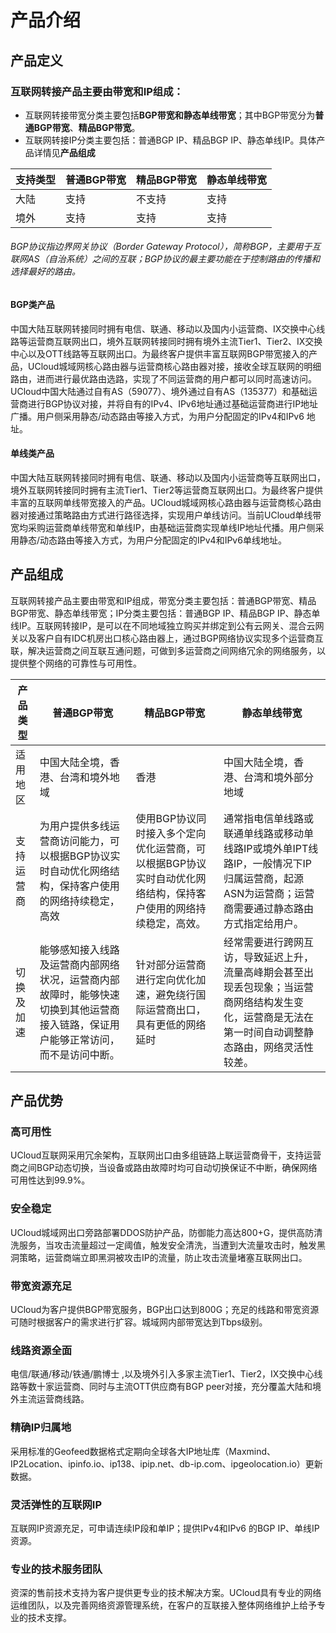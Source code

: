 # 产品介绍
## 产品定义
### 互联网转接产品主要由带宽和IP组成：
- 互联网转接带宽分类主要包括**BGP带宽和静态单线带宽**；其中BGP带宽分为**普通BGP带宽**、**精品BGP带宽**。
- 互联网转接IP分类主要包括：普通BGP IP、精品BGP IP、静态单线IP。具体产品详情见**产品组成**

| 支持类型 |  普通BGP带宽  | 精品BGP带宽 | 静态单线带宽 |
|  ----  | ----  | ----  |----  |
| 大陆  | 支持 |不支持|支持 |
| 境外  |  支持 | 支持|支持 |

###### BGP协议指边界网关协议（Border Gateway Protocol），简称BGP，主要用于互联网AS（自治系统）之间的互联；BGP协议的最主要功能在于控制路由的传播和选择最好的路由。

#### BGP类产品
中国大陆互联网转接同时拥有电信、联通、移动以及国内小运营商、IX交换中心线路等运营商互联网出口，境外互联网转接同时拥有境外主流Tier1、Tier2、IX交换中心以及OTT线路等互联网出口。为最终客户提供丰富互联网BGP带宽接入的产品，UCloud城域网核心路由器与运营商核心路由器对接，接收全球互联网的明细路由，进而进行最优路由选路，实现了不同运营商的用户都可以同时高速访问。UCloud中国大陆通过自有AS（59077）、境外通过自有AS（135377）和基础运营商进行BGP协议对接，并将自有的IPv4、IPv6地址通过基础运营商进行IP地址广播。用户侧采用静态/动态路由等接入方式，为用户分配固定的IPv4和IPv6 地址。

#### 单线类产品
中国大陆互联网转接同时拥有电信、联通、移动以及国内小运营商等互联网出口，境外互联网转接同时拥有主流Tier1、Tier2等运营商互联网出口。为最终客户提供丰富的互联网单线带宽接入的产品。UCloud城域网核心路由器与运营商核心路由器对接通过策略路由方式进行路径选择，实现用户单线访问。当前UCloud单线带宽均采购运营商单线带宽和单线IP，由基础运营商实现单线IP地址代播。用户侧采用静态/动态路由等接入方式，为用户分配固定的IPv4和IPv6单线地址。

## 产品组成
互联网转接产品主要由带宽和IP组成，带宽分类主要包括：普通BGP带宽、精品BGP带宽、静态单线带宽；IP分类主要包括：普通BGP IP、精品BGP IP、静态单线IP。互联网转接IP，是可以在不同地域独立购买并绑定到公有云网关、混合云网关以及客户自有IDC机房出口核心路由器上，通过BGP网络协议实现多个运营商互联，解决运营商之间互联互通问题，可做到多运营商之间网络冗余的网络服务，以提供整个网络的可靠性与可用性。

| 产品类型 |  普通BGP带宽  | 精品BGP带宽 | 静态单线带宽 |
|  ----  | ----  | ----  |----  |
| 适用地区 | 中国大陆全境，香港、台湾和境外地域 |香港|中国大陆全境，香港、台湾和境外部分地域 |
| 支持运营商 | 为用户提供多线运营商访问能力，可以根据BGP协议实时自动优化网络结构，保持客户使用的网络持续稳定，高效 |使用BGP协议同时接入多个定向优化运营商，可以根据BGP协议实时自动优化网络结构，保持客户使用的网络持续稳定，高效。|通常指电信单线路或联通单线路或移动单线路IP或境外单IPT线路IP，一般情况下IP归属运营商，起源ASN为运营商；运营商需要通过静态路由方式指定给用户。 |
| 切换及加速 | 能够感知接入线路及运营商内部网络状况，运营商内部故障时，能够快速切换到其他运营商接入链路，保证用户能够正常访问，而不是访问中断。 |针对部分运营商进行定向优化加速，避免绕行国际运营商出口，具有更低的网络延时|经常需要进行跨网互访，导致延迟上升，流量高峰期会甚至出现丢包现象；当运营商网络结构发生变化，运营商是无法在第一时间自动调整静态路由，网络灵活性较差。 |

## 产品优势
### 高可用性
UCloud互联网采用冗余架构，互联网出口由多组链路上联运营商骨干，支持运营商之间BGP动态切换，当设备或路由故障时均可自动切换保证不中断，确保网络可用性达到99.9%。
### 安全稳定
UCloud城域网出口旁路部署DDOS防护产品，防御能力高达800+G，提供高防清洗服务，当攻击流量超过一定阈值，触发安全清洗，当遭到大流量攻击时，触发黑洞策略，运营商端立即黑洞被攻击IP的流量，防止攻击流量堵塞互联网出口。
### 带宽资源充足
UCloud为客户提供BGP带宽服务，BGP出口达到800G；充足的线路和带宽资源可随时根据客户的需求进行扩容。城域网内部带宽达到Tbps级别。
### 线路资源全面
电信/联通/移动/铁通/鹏博士 ,以及境外引入多家主流Tier1、Tier2，IX交换中心线路等数十家运营商、同时与主流OTT供应商有BGP peer对接，充分覆盖大陆和境外主流运营商线路。
### 精确IP归属地
采用标准的Geofeed数据格式定期向全球各大IP地址库（Maxmind、IP2Location、ipinfo.io、ip138、ipip.net、db-ip.com、ipgeolocation.io）更新数据。
### 灵活弹性的互联网IP
互联网IP资源充足，可申请连续IP段和单IP；提供IPv4和IPv6 的BGP IP、单线IP资源。
### 专业的技术服务团队
资深的售前技术支持为客户提供更专业的技术解决方案。UCloud具有专业的网络运维团队，以及完善网络资源管理系统，在客户的互联接入整体网络维护上给予专业的技术支撑。

